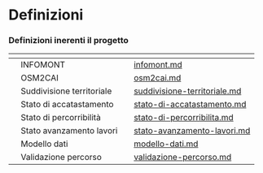# Definizioni

### Definizioni inerenti il progetto

<table data-view="cards"><thead><tr><th></th><th></th><th></th><th data-hidden data-card-target data-type="content-ref"></th></tr></thead><tbody><tr><td></td><td>INFOMONT</td><td></td><td><a href="infomont.md">infomont.md</a></td></tr><tr><td></td><td>OSM2CAI</td><td></td><td><a href="osm2cai.md">osm2cai.md</a></td></tr><tr><td></td><td>Suddivisione territoriale</td><td></td><td><a href="suddivisione-territoriale.md">suddivisione-territoriale.md</a></td></tr><tr><td></td><td>Stato di accatastamento</td><td></td><td><a href="stato-di-accatastamento.md">stato-di-accatastamento.md</a></td></tr><tr><td></td><td>Stato di percorribilità</td><td></td><td><a href="stato-di-percorribilita.md">stato-di-percorribilita.md</a></td></tr><tr><td></td><td>Stato avanzamento lavori</td><td></td><td><a href="stato-avanzamento-lavori.md">stato-avanzamento-lavori.md</a></td></tr><tr><td></td><td>Modello dati</td><td></td><td><a href="modello-dati.md">modello-dati.md</a></td></tr><tr><td></td><td>Validazione percorso</td><td></td><td><a href="validazione-percorso.md">validazione-percorso.md</a></td></tr></tbody></table>


